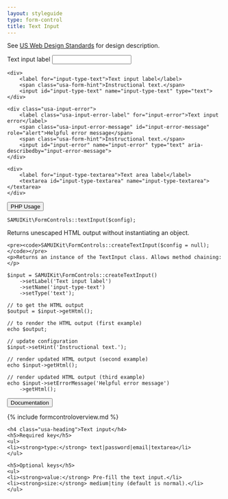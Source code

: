 ```yaml
---
layout: styleguide
type: form-control
title: Text Input
---
```


<p class="usa-font-lead">See <a href="https://playbook.cio.gov/designstandards/form-controls/#text-inputs">US Web Design Standards</a> for design description.</p>

<div class="preview">
	<div>
		<label for="input-type-text">Text input label</label>
		<input id="input-type-text" name="input-type-text" type="text">
	</div>

	<div>
		<label for="input-type-text">Text input label</label>
		<span class="usa-form-hint">Instructional text.</span>
		<input id="input-type-text" name="input-type-text" type="text">
	</div>

	<div class="usa-input-error">
		<label class="usa-input-error-label" for="input-error">Text input error</label>
		<span class="usa-input-error-message" id="input-error-message" role="alert">Helpful error message</span>
		<span class="usa-form-hint">Instructional text.</span>
		<input id="input-error" name="input-error" type="text" aria-describedby="input-error-message">
	</div>

	<div>
		<label for="input-type-textarea">Text area label</label>
		<textarea id="input-type-textarea" name="input-type-textarea"></textarea>
	</div>
</div>

<div class="usa-accordion-bordered usa-accordion-docs">
  <button class="usa-button-unstyled usa-accordion-button"
      aria-expanded="false" aria-controls="collapsible-0">
    PHP Usage
  </button>
  <div id="collapsible-0" aria-hidden="true" class="usa-accordion-content">
	<pre><code>SAMUIKit\FormControls::textInput($config);</code></pre>
	<p>Returns unescaped HTML output without instantiating an object.</p>

	<pre><code>SAMUIKit\FormControls::createTextInput($config = null);</code></pre>
	<p>Returns an instance of the TextInput class. Allows method chaining:</p>
<pre><code>$input = SAMUIKit\FormControls::createTextInput()
	->setLabel('Text input label')
	->setName('input-type-text')
	->setType('text');

// to get the HTML output
$output = $input->getHtml();

// to render the HTML output (first example)
echo $output;

// update configuration
$input->setHint('Instructional text.');

// render updated HTML output (second example)
echo $input->getHtml();

// render updated HTML output (third example)
echo $input->setErrorMessage('Helpful error message')
	->getHtml();</code></pre>
  </div>
</div>

<div class="usa-accordion-bordered usa-accordion-docs">
  <button class="usa-button-unstyled usa-accordion-button"
      aria-expanded="true" aria-controls="collapsible-0">
    Documentation
  </button>
  <div id="collapsible-0" aria-hidden="false" class="usa-accordion-content">

{% include formcontroloverview.md %}
	
	<h4 class="usa-heading">Text input</h4>
	<h5>Required key</h5>
	<ul>
	<li><strong>type:</strong> text|password|email|textarea</li>
	</ul>

	<h5>Optional keys</h5>
	<ul>
	<li><strong>value:</strong> Pre-fill the text input.</li>
	<li><strong>size:</strong> medium|tiny (default is normal).</li>
	</ul>

  </div>
</div>